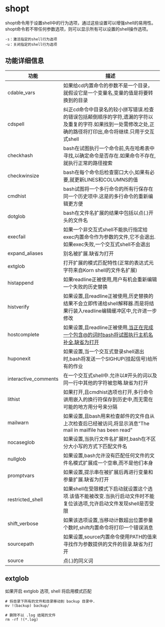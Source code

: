 # shopt

shopt命令用于设置shell中的行为选项，通过这些设置可以增强shell的易用性。shopt命令若不带任何参数选项，则可以显示所有可以设置的shell操作选项。

```shell
-s：激活指定的shell行为选项
-u：关闭指定的shell行为选项
```

## 功能详细信息

| 功能 | 描述 |
| - | - |
| cdable_vars  | 如果给cd内置命令的参数不是一个目录，就假设它是一个变量名,变量的值是将要转换到的目录 |
| cdspell   | 纠正cd命令中目录名的较小拼写错误.检查的错误包括颠倒顺序的字符,遗漏的字符以及重复的字符.如果找到一处需修改之处,正确的路径将打印出,命令将继续.只用于交互式shell |
| checkhash | bash在试图执行一个命令前,先在哈希表中寻找,以确定命令是否存在.如果命令不存在,就执行正常的路径搜索 |
| checkwinsize | bash在每个命令后检查窗口大小,如果有必要,就更新LINES和COLUMNS的值 |
| cmdhist | bash试图将一个多行命令的所有行保存在同一个历史项中.这是的多行命令的重新编辑更方便 |
| dotglob | bash在文件名扩展的结果中包括以点(.)开头的文件名 |
| execfail | 如果一个非交互式shell不能执行指定给exec内置命令作为参数的文件,它不会退出.如果exec失败,一个交互式shell不会退出 |
| expand_aliases  | 别名被扩展.缺省为打开 |
| extglob | 打开扩展的模式匹配特性(正常的表达式元字符来自Korn shell的文件名扩展) |
| histappend | 如果readline正被使用,用户有机会重新编辑一个失败的历史替换 |
| histverify | 如果设置,且readline正被使用,历史替换的结果不会立即传递给shell解释器.而是将结果行装入readline编辑缓冲区中,允许进一步修改 |
| hostcomplete | 如果设置,且readline正被使用,当正在完成一个包含@的词时bash将试图执行主机名补全.缺省为打开 |
| huponexit | 如果设置,当一个交互式登录shell退出时,bash将发送一个SIGHUP(挂起信号)给所有的作业  |
| interactive_comments | 在一个交互式shell中.允许以#开头的词以及同一行中其他的字符被忽略.缺省为打开 |
| lithist | 如果打开,且cmdhist选项也打开,多行命令讲用嵌入的换行符保存到历史中,而无需在可能的地方用分号来分隔 |
| mailwarn | 如果设置,且bash用来检查邮件的文件自从上次检查后已经被访问,将显示消息”The mail in mailfile has been read” |
| nocaseglob | 如果设置,当执行文件名扩展时,bash在不区分大小写的方式下匹配文件名 |
| nullglob | 如果设置,bash允许没有匹配任何文件的文件名模式扩展成一个空串,而不是他们本身 |
| promptvars | 如果设置,提示串在被扩展后再进行变量和参量扩展.缺省为打开 |
| restricted_shell | 如果shell在受限模式下启动就设置这个选项.该值不能被改变.当执行启动文件时不能复位该选项,允许启动文件发现shell是否受限 |
| shift_verbose | 如果该选项设置,当移动计数超出位置参量个数时,shift内置命令将打印一个错误消息 |
| sourcepath | 如果设置,source内置命令使用PATH的值来寻找作为参数提供的文件的目录.缺省为打开 |
| source |  点(.)的同义词 |

## extglob

如果开启 extglob 选项, shell 将启用模式匹配

```shell
# 将目录下所有的文件和目录移动到 backup 目录中.
mv !(backup) backup/
```

```shell
# 删除不以 .log 结尾的文件
rm -rf !(*.log)
```
